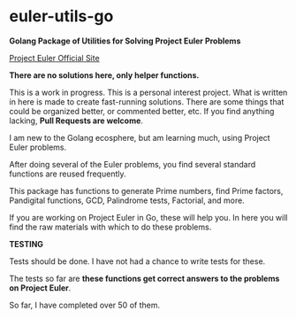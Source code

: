 # euler-utils-go

**Golang Package of Utilities for Solving Project Euler Problems**

[Project Euler Official Site](https://projecteuler.net/) 

**There are no solutions here, only helper functions.**

This is a work in progress.  This is a personal interest project.  What is written in here is made to create fast-running solutions. There are some things that could be organized better, or commented better, etc.  If you find anything lacking, **Pull Requests are welcome**.

I am new to the Golang ecosphere, but am learning much, using Project Euler problems.

After doing several of the Euler problems, you find several standard functions are reused frequently.

This package has functions to generate Prime numbers, find Prime factors, Pandigital functions, GCD, Palindrome tests, Factorial, and more.

If you are working on Project Euler in Go, these will help you.  In here you will find the raw materials with which to do these problems.

**TESTING**

Tests should be done.  I have not had a chance to write tests for these.  

The tests so far are **these functions get correct answers to the problems on Project Euler**.

So far, I have completed over 50 of them.  
